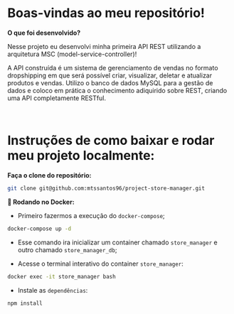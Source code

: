 # Boas-vindas ao meu repositório!

<summary><strong>O que foi desenvolvido?</strong></summary>

Nesse projeto eu desenvolvi minha primeira API REST utilizando a arquitetura MSC (model-service-controller)!

A API construída é um sistema de gerenciamento de vendas no formato dropshipping em que será possível criar, visualizar, deletar e atualizar produtos e vendas. Utilizo o banco de dados MySQL para a gestão de dados e coloco em prática o conhecimento adiquirido sobre REST, criando uma API completamente RESTful.

 <br />

# Instruções de como baixar e rodar meu projeto localmente:

<summary><strong>Faça o clone do repositório:</strong></strong></summary>

```bash
git clone git@github.com:mtssantos96/project-store-manager.git
```

<summary><strong>🐳 Rodando no Docker:</strong></summary>

- Primeiro fazermos a execução do `docker-compose`;

```bash
docker-compose up -d
```

- Esse comando ira inicializar um container chamado `store_manager` e outro chamado `store_manager_db`;

- Acesse o terminal interativo do container `store_manager`:

```bash
docker exec -it store_manager bash
```

- Instale as `dependências`:

```bash
npm install
```